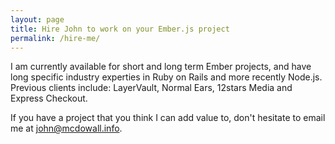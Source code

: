 ```yaml
---
layout: page
title: Hire John to work on your Ember.js project
permalink: /hire-me/
---
```


I am currently available for short and long term Ember projects, and have long specific industry experties in Ruby on Rails and more recently Node.js. Previous clients include: LayerVault, Normal Ears, 12stars Media and Express Checkout. 

If you have a project that you think I can add value to, don't hesitate to email me at <a href='mailto:john@mcdowall.inf'>john@mcdowall.info</a>.  
